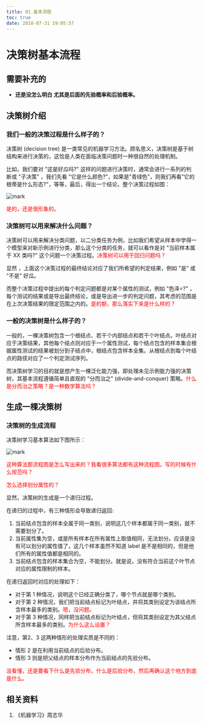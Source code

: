 ```yaml
---
title: 01 基本流程
toc: true
date: 2018-07-31 19:05:57
---
```

# 决策树基本流程

## 需要补充的

- **还是没怎么明白 尤其是后面的先验概率和后验概率。**


## 决策树介绍

### 我们一般的决策过程是什么样子的？

决策树 (decision tree) 是一类常见的机器学习方法。顾名思义，决策树是基于树结构来进行决策的，这恰是人类在面临决策问题时一种很自然的处理机制。

比如，我们要对 "这是好瓜吗?" 这样的问题进行决策时，通常会进行一系列的判断或 "子决策" ，我们先看 "它是什么颜色?"，如果是"青绿色"，则我们再看"它的根蒂是什么形态?"，等等，最后，得出一个结论，整个决策过程如图：

![mark](http://pacdb2bfr.bkt.clouddn.com/blog/image/180626/CIFbe9L92k.png?imageslim)

<span style="color:red;">是的，还是很形象的。</span>

### 决策树可以用来解决什么问题？

决策树可以用来解决分类问题，以二分类任务为例，比如我们希望从样本中学得一个模型来对新示例进行分类，那么这个分类的任务，就可以看作是对 "当前样本属于 XX 类吗?" 这个问题一个决策过程。<span style="color:red;">决策树可以用于回归问题吗？</span>

显然 ，上面这个决策过程的最终结论对应了我们所希望的判定结果，例如 "是" 或 "不是" 好瓜。

而整个决策过程中提出的每个判定问题都是对某个属性的测试，例如 "色泽=?" ，每个测试的结果或是导出最终结论，或是导出进一步的判定问题，其考虑的范围是在上次决策结果的限定范围之内的。<span style="color:red;">是的额，那么落实下来是什么样的？</span>


### 一般的决策树是什么样子的？

一般的，一棵决策树包含一个根结点、若干个内部结点和若干个叶结点。叶结点对应于决策结果，其他每个结点则对应于一个属性测试，每个结点包含的样本集合根据属性测试的结果被划分到子结点中，根结点包含样本全集。从根结点到每个叶结点的路径对应了一个判定测试序列。

而决策树学习的目的就是想产生一棵泛化能力强，即处理未见示例能力强的决策树，其基本流程遵循简单且直观的 "分而治之" (divide-and-conquer) 策略。<span style="color:red;">什么是分而治之策略？是一种数学算法吗？</span>




## 生成一棵决策树

### 决策树的生成流程

决策树学习基本算法如下图所示：


![mark](http://pacdb2bfr.bkt.clouddn.com/blog/image/180626/6aBKeL3IiF.png?imageslim)

<span style="color:red;">这种算法那流程图是怎么写出来的？我看很多算法都有这种流程图。写的时候有什么规范吗？</span>

<span style="color:red;">怎么选择划分属性的？</span>

显然，决策树的生成是一个递归过程。

在递归的过程中，有三种情形会导致递归返回:

1. 当前结点包含的样本全属于同一类别，说明这几个样本都属于同一类别，就不需要划分了。
2. 当前属性集为空，或是所有样本在所有属性上取值相同，无法划分。应该是没有可以划分的属性值了，这几个样本虽然不知道 label 是不是相同的，但是他们所有的属性值都是相同的。
3. 当前结点包含的样本集合为空，不能划分。就是说，没有符合当前这个叶节点对应的属性限制的样本。

在递归返回时对应的处理如下：

- 对于第 1 种情况，说明这个已经正确分类了，哪个节点就是哪个类别。
- 对于第 2 种情况，我们把当前结点标记为叶结点，井将其类别设定为该结点所含样本最多的类别。<span style="color:red;">嗯，没问题。</span>
- 对于第 3 种情况，同样把当前结点标记为叶结点，但将其类别设定为其父结点所含样本最多的类别。<span style="color:red;">为什么这么设置？</span>


注意，第2、3 这两种情形的处理实质是不同的：

- 情形 2 是在利用当前结点的后验分布。
- 情形 3 则是把父结点的样本分布作为当前结点的先验分布。

<span style="color:red;">没看懂，还是要看下什么是先验分布，什么是后验分布，然后再确认这个地方到底是什么。</span>


## 相关资料

1. 《机器学习》周志华
